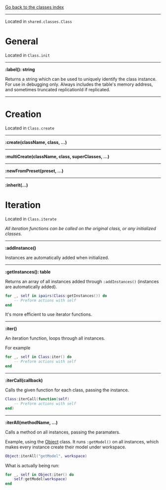 [Go back to the classes index](Index.md)

---

Located in `shared.classes.Class`

# General
Located in `Class.init`

---

**:label(): string** 

Returns a string which can be used to uniquely identify the class instance. For use in debugging only. Always includes the table's memory address, and sometimes truncated replicationId if replicated.

---
# Creation
Located in `Class.create`

---

**:create(className, class, ...)**

---

**:multiCreate(className, class, superClasses, ...)**

---

**:newFromPreset(preset, ...)**

---

**:inherit(...)**

# Iteration
Located in `Class.iterate`

*All iteration functions can be called on the original class, or any initialized classes.*

---

**:addInstance()**

Instances are automatically added when initialized.

---

**:getInstances(): table**

Returns an array of all instances added through `:addInstances()` (instances are automatically added).

```lua
for _, self in ipairs(Class:getInstances()) do
	-- Preform actions with self
end
```

It's more efficient to use iterator functions.

---

**:iter()**

An iteration function, loops through all instances.

For example

```lua
for _, self in Class:iter() do
	-- Preform actions with self
end
```

---

**:iterCall(callback)**

Calls the given function for each class, passing the instance.

```lua
Class:iterCall(function(self)
	-- Preform actions with self
end)
```

---

**:iterAll(methodName, ...)**

Calls a method on all instances, passing the paramaters.

Example, using the [Object](Object.md) class. It runs `:getModel()` on all instances, which makes every instance create their model under workspace.
```lua
Object:iterAll("getModel", workspace)
```

What is actually being run:
```lua
for _, self in Object:iter() do
	self:getModel(workspace)
end
```
